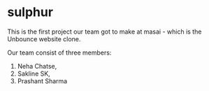 # sulphur

This is the first project our team got to make at masai - which is the Unbounce website clone.

Our team consist of three members:
1. Neha Chatse,
2. Sakline SK,
3. Prashant Sharma
